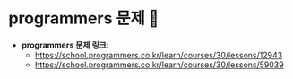 # programmers 문제 📝

* __programmers 문제 링크:__ 
    * <https://school.programmers.co.kr/learn/courses/30/lessons/12943>
    * <https://school.programmers.co.kr/learn/courses/30/lessons/59039>